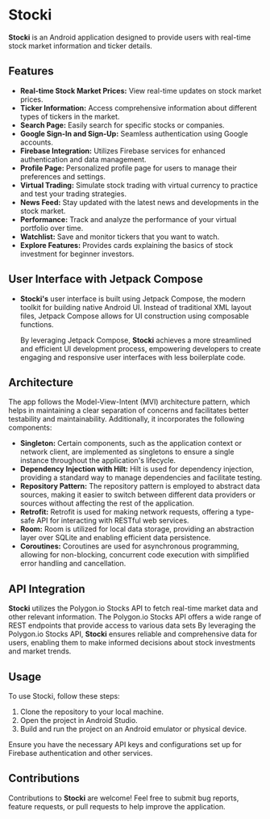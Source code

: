 # Stocki

**Stocki** is an Android application designed to provide users with real-time stock market information and ticker details.

## Features

- **Real-time Stock Market Prices:** View real-time updates on stock market prices.
- **Ticker Information:** Access comprehensive information about different types of tickers in the market.
- **Search Page:** Easily search for specific stocks or companies.
- **Google Sign-In and Sign-Up:** Seamless authentication using Google accounts.
- **Firebase Integration:** Utilizes Firebase services for enhanced authentication and data management.
- **Profile Page:** Personalized profile page for users to manage their preferences and settings.
- **Virtual Trading:** Simulate stock trading with virtual currency to practice and test your trading strategies.
- **News Feed:** Stay updated with the latest news and developments in the stock market.
- **Performance:** Track and analyze the performance of your virtual portfolio over time.
- **Watchlist:** Save and monitor tickers that you want to watch.
- **Explore Features:** Provides cards explaining the basics of stock investment for beginner investors.
  
## User Interface with Jetpack Compose

- **Stocki's** user interface is built using Jetpack Compose, the modern toolkit for building native Android UI. Instead of traditional XML layout files, Jetpack Compose allows for UI construction using composable functions.

   By leveraging Jetpack Compose, **Stocki** achieves a more streamlined and efficient UI development process, empowering developers to create engaging and responsive user interfaces with less boilerplate code.

## Architecture

The app follows the Model-View-Intent (MVI) architecture pattern, which helps in maintaining a clear separation of concerns and facilitates better testability and maintainability. Additionally, it incorporates the following components:

- **Singleton:** Certain components, such as the application context or network client, are implemented as singletons to ensure a single instance throughout the application's lifecycle.
- **Dependency Injection with Hilt:** Hilt is used for dependency injection, providing a standard way to manage dependencies and facilitate testing.
- **Repository Pattern:** The repository pattern is employed to abstract data sources, making it easier to switch between different data providers or sources without affecting the rest of the application.
- **Retrofit:** Retrofit is used for making network requests, offering a type-safe API for interacting with RESTful web services.
- **Room:** Room is utilized for local data storage, providing an abstraction layer over SQLite and enabling efficient data persistence.
- **Coroutines:** Coroutines are used for asynchronous programming, allowing for non-blocking, concurrent code execution with simplified error handling and cancellation.


## API Integration

**Stocki** utilizes the Polygon.io Stocks API to fetch real-time market data and other relevant information. The Polygon.io Stocks API offers a wide range of REST endpoints that provide access to various data sets
By leveraging the Polygon.io Stocks API, **Stocki** ensures reliable and comprehensive data for users, enabling them to make informed decisions about stock investments and market trends.

## Usage

To use Stocki, follow these steps:

1. Clone the repository to your local machine.
2. Open the project in Android Studio.
3. Build and run the project on an Android emulator or physical device.

Ensure you have the necessary API keys and configurations set up for Firebase authentication and other services.

## Contributions

Contributions to **Stocki** are welcome! Feel free to submit bug reports, feature requests, or pull requests to help improve the application.

